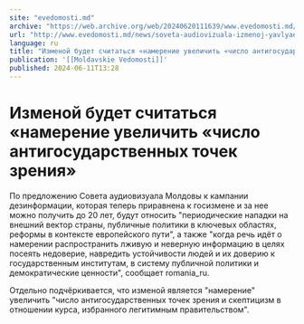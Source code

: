 ```yaml
---
site: "evedomosti.md"
archive: "https://web.archive.org/web/20240620111639/www.evedomosti.md/news/soveta-audiovizuala-izmenoj-yavlyaetsya-namerenie-uvelichit"
url: "http://www.evedomosti.md/news/soveta-audiovizuala-izmenoj-yavlyaetsya-namerenie-uvelichit"
language: ru
title: "Изменой будет считаться «намерение увеличить «число антигосударственных точек зрения»"
publication: '[[Moldavskie Vedomosti]]'
published: 2024-06-11T13:28
---
```


# Изменой будет считаться «намерение увеличить «число антигосударственных точек зрения»

По предложению Совета аудиовизуала Молдовы к кампании дезинформации, которая теперь приравнена к госизмене и за нее можно получить до 20 лет, будут относить "периодические нападки на внешний вектор страны, публичные политики в ключевых областях, реформы в контексте европейского пути", а также "когда речь идёт о намерении распространить лживую и неверную информацию в целях посеять недоверие, навредить устойчивости людей и их доверию к государственным институтам, в систему публичной политики и демократические ценности", сообщает romania_ru.

Отдельно подчёркивается, что изменой является "намерение" увеличить "число антигосударственных точек зрения и скептицизм в отношении курса, избранного легитимным правительством".
